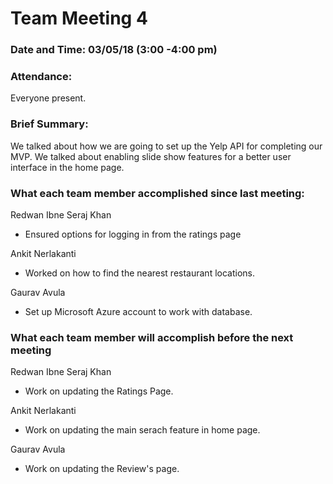 # Team Meeting 4

### Date and Time: 03/05/18 (3:00 -4:00 pm)


### Attendance: 
Everyone present.

### Brief Summary:

We talked about how we are going to set up the Yelp API for completing our MVP. We talked about enabling slide show features for a better user interface in the home page.

### What each team member accomplished since last meeting:

Redwan Ibne Seraj Khan
- Ensured options for logging in from the ratings page

Ankit Nerlakanti
- Worked on how to find the nearest restaurant locations.

Gaurav Avula
- Set up Microsoft Azure account to work with database.

### What each team member will accomplish before the next meeting

Redwan Ibne Seraj Khan
- Work on updating the Ratings Page.

Ankit Nerlakanti
- Work on updating the main serach feature in home page.

Gaurav Avula
- Work on updating the Review's page.
